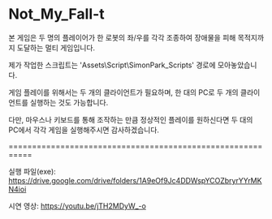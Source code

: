 # Not_My_Fall-t

본 게임은 두 명의 플레이어가 한 로봇의 좌/우를 각각 조종하여 장애물을 피해 목적지까지 도달하는 멀티 게임입니다.

제가 작업한 스크립트는 'Assets\Script\SimonPark_Scripts' 경로에 모아놓았습니다.


게임 플레이를 위해서는 두 개의 클라이언트가 필요하며, 한 대의 PC로 두 개의 클라이언트를 실행하는 것도 가능합니다.

다만, 마우스나 키보드를 통해 조작하는 만큼 정상적인 플레이를 원하신다면 두 대의 PC에서 각각 게임을 실행해주시면 감사하겠습니다.


===========================================================

실행 파일(exe): https://drive.google.com/drive/folders/1A9eOf9Jc4DDWspYCOZbryrYYrMKN4ioi

시연 영상: https://youtu.be/jTH2MDyW_-o
